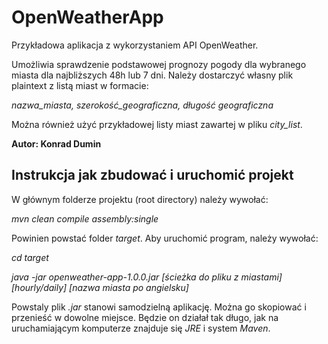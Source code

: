 # OpenWeatherApp
Przykładowa aplikacja z wykorzystaniem API OpenWeather.

Umożliwia sprawdzenie podstawowej prognozy pogody dla wybranego miasta dla najbliższych 48h lub 7 dni. Należy dostarczyć własny plik plaintext z listą miast w formacie:

*nazwa_miasta, szerokość_geograficzna, długość geograficzna*

Można również użyć przykładowej listy miast zawartej w pliku *city_list*.

**Autor: Konrad Dumin**

## Instrukcja jak zbudować i uruchomić projekt
W głównym folderze projektu (root directory) należy wywołać:

*mvn clean compile assembly:single*

Powinien powstać folder *target*. Aby uruchomić program, należy wywołać:

*cd target*

*java -jar openweather-app-1.0.0.jar [ścieżka do pliku z miastami] [hourly/daily] [nazwa miasta po angielsku]*

Powstaly plik *.jar* stanowi samodzielną aplikację. Można go skopiować i przenieść w dowolne miejsce. Będzie on działał tak długo, jak na uruchamiającym komputerze znajduje się *JRE* i system *Maven*.
